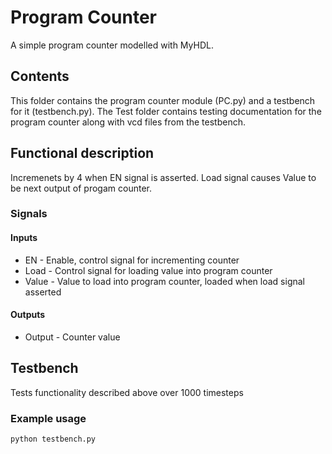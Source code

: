 # Program Counter

A simple program counter modelled with MyHDL.

## Contents

This folder contains the program counter module (PC.py) and a testbench for it (testbench.py). The Test folder contains testing documentation for the program counter along with vcd files from the testbench.

## Functional description

Incremenets by 4 when EN signal is asserted. Load signal causes Value to be next output of progam counter.

### Signals

#### Inputs

* EN - Enable, control signal for incrementing counter
* Load - Control signal for loading value into program counter
* Value - Value to load into program counter, loaded when load signal asserted

#### Outputs

* Output - Counter value 

## Testbench

Tests functionality described above over 1000 timesteps

### Example usage

    python testbench.py